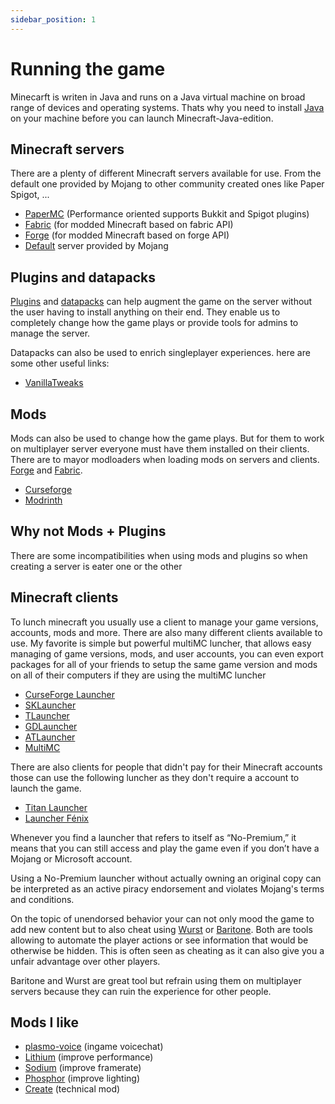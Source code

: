 ```yaml
---
sidebar_position: 1
---
```

# Running the game

Minecarft is writen in Java and runs on a Java virtual machine on broad range of devices and operating systems. Thats why you need to install [Java](https://www.java.com/download/ie_manual.jsp) on your machine before you can launch Minecraft-Java-edition.

## Minecraft servers

There are a plenty of different Minecraft servers available for use. 
From the default one provided by Mojang to other community created ones like Paper Spigot, ...

- [PaperMC](https://papermc.io/) (Performance oriented supports Bukkit and Spigot plugins)
- [Fabric](https://fabricmc.net/use/server/) (for modded Minecraft based on fabric API)
- [Forge](https://files.minecraftforge.net/net/minecraftforge/forge/) (for modded Minecraft based on forge API)
- [Default](https://www.minecraft.net/en-us/download/server) server provided by Mojang

## Plugins and datapacks

[Plugins](https://www.curseforge.com/minecraft/bukkit-plugins) and [datapacks](https://www.planetminecraft.com/data-packs/) can help augment the game on the server without the user having to install anything on their end. They enable us to completely change how the game plays or provide tools for admins to manage the server.

Datapacks can also be used to enrich singleplayer experiences.
here are some other useful links:
- [VanillaTweaks](https://vanillatweaks.net/picker/datapacks/)

## Mods

Mods can also be used to change how the game plays. But for them to work on multiplayer server everyone must have them installed on their clients. There are to mayor modloaders when loading mods on servers and clients. [Forge](https://files.minecraftforge.net/net/minecraftforge/forge/) and [Fabric](https://fabricmc.net/).

- [Curseforge](https://www.curseforge.com/minecraft/mc-mods)
- [Modrinth](https://modrinth.com/mods)

## Why not Mods + Plugins

There are some incompatibilities when using mods and plugins so when creating a server is eater one or the other

## Minecraft clients

To lunch minecraft you usually use a client to manage your game versions, accounts, mods and more. There are also many different clients available to use. My favorite is simple but powerful multiMC luncher, that allows easy managing of game versions, mods, and user accounts, you can even export packages for all of your friends to setup the same game version and mods on all of their computers if they are using the multiMC luncher

- [CurseForge Launcher](https://curseforge.overwolf.com/)
- [SKLauncher](https://skmedix.pl/)
- [TLauncher](https://tlauncher.org/en/)
- [GDLauncher](https://gdlauncher.com/)
- [ATLauncher](https://atlauncher.com/downloads)
- [MultiMC](https://multimc.org/)

There are also clients for people that didn't pay for their Minecraft accounts those can use the following luncher as they don't require a account to launch the game.

- [Titan Launcher](https://titan.mythicmc.org/)
- [Launcher Fénix](https://launcherfenix.com.ar/wope/)

Whenever you find a launcher that refers to itself as “No-Premium,” it means that you can still access and play the game even if you don’t have a Mojang or Microsoft account. 

Using a No-Premium launcher without actually owning an original copy can be interpreted as an active piracy endorsement and violates Mojang's terms and conditions. 

On the topic of unendorsed behavior your can not only mood the game to add new content but to also cheat using [Wurst](https://www.wurstclient.net/) or [Baritone](https://github.com/cabaletta/baritone). Both are tools allowing to automate the player actions or see information that would be otherwise be hidden. This is often seen as cheating as it can also give you a unfair advantage over other players.

Baritone and Wurst are great tool but refrain using them on multiplayer servers because they can ruin the experience for other people.

## Mods I like
- [plasmo-voice](https://github.com/plasmoapp/plasmo-voice) (ingame voicechat)
- [Lithium](https://github.com/CaffeineMC/lithium-fabric) (improve performance)
- [Sodium](https://github.com/CaffeineMC/sodium-fabric) (improve framerate)
- [Phosphor](https://github.com/CaffeineMC/phosphor-fabric) (improve lighting)
- [Create](https://github.com/Creators-of-Create/Create) (technical mod)